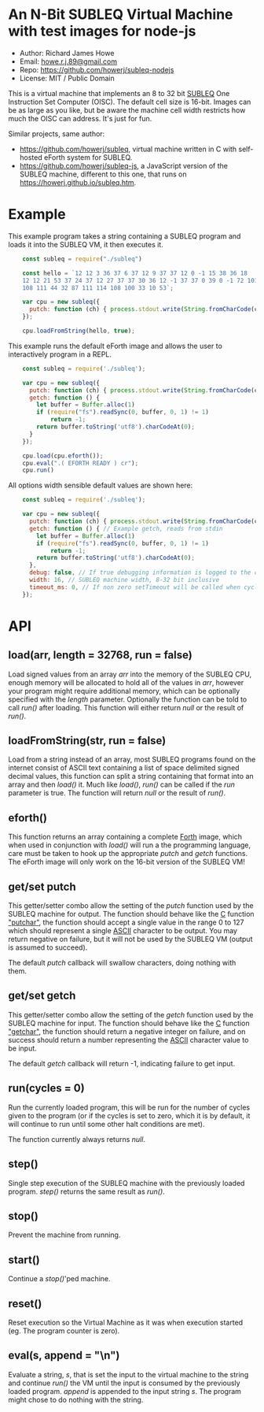 # An N-Bit SUBLEQ Virtual Machine with test images for node-js

* Author: Richard James Howe
* Email: howe.r.j.89@gmail.com
* Repo: https://github.com/howerj/subleq-nodejs
* License: MIT / Public Domain

This is a virtual machine that implements an 8 to 32 bit [SUBLEQ](https://esolangs.org/wiki/Subleq) 
One Instruction Set Computer (OISC). The default cell size is 16-bit. Images can be as
large as you like, but be aware the machine cell width restricts how much the
OISC can address. It's just for fun.

Similar projects, same author:

* <https://github.com/howerj/subleq>, virtual machine written in C with
  self-hosted eForth system for SUBLEQ.
* <https://github.com/howerj/subleq-js>, a JavaScript version of the
  SUBLEQ machine, different to this one, that runs on
  <https://howerj.github.io/subleq.htm>.

# Example

This example program takes a string containing a SUBLEQ program
and loads it into the SUBLEQ VM, it then executes it.


```js
	const subleq = require("./subleq")

	const hello = `12 12 3 36 37 6 37 12 9 37 37 12 0 -1 15 38 36 18
	12 12 21 53 37 24 37 12 27 37 37 30 36 12 -1 37 37 0 39 0 -1 72 101 108
	108 111 44 32 87 111 114 108 100 33 10 53`;

	var cpu = new subleq({
	  putch: function (ch) { process.stdout.write(String.fromCharCode(ch)); },
	});

	cpu.loadFromString(hello, true);

```

This example runs the default eForth image and allows the user to
interactively program in a REPL.

```js
	const subleq = require('./subleq');

	var cpu = new subleq({
	  putch: function (ch) { process.stdout.write(String.fromCharCode(ch)); },
	  getch: function () {
		let buffer = Buffer.alloc(1)
		if (require("fs").readSync(0, buffer, 0, 1) != 1)
			return -1;
		return buffer.toString('utf8').charCodeAt(0);
	  }
	});

	cpu.load(cpu.eforth());
	cpu.eval(".( EFORTH READY ) cr");
	cpu.run()
```

All options width sensible default values are shown here:

```js
	const subleq = require('./subleq');

	var cpu = new subleq({
	  putch: function (ch) { process.stdout.write(String.fromCharCode(ch)); }, // Example putch, writes to stdout
	  getch: function () { // Example getch, reads from stdin
		let buffer = Buffer.alloc(1)
		if (require("fs").readSync(0, buffer, 0, 1) != 1)
			return -1;
		return buffer.toString('utf8').charCodeAt(0);
	  },
	  debug: false, // If true debugging information is logged to the console
	  width: 16, // SUBLEQ machine width, 8-32 bit inclusive
	  timeout_ms: 0, // If non zero setTimeout will be called when cycles run out or input returns an error
	});
```

# API

## load(arr, length = 32768, run = false)

Load signed values from an array *arr* into the memory of the SUBLEQ CPU,
enough memory will be allocated to hold all of the values in *arr*, however
your program might require additional memory, which can be optionally 
specified with the *length* parameter. Optionally the function can be told
to call *run()* after loading. This function will either return *null* or
the result of *run()*.

## loadFromString(str, run = false)

Load from a string instead of an array, most SUBLEQ programs found on the
internet consist of ASCII text containing a list of space delimited 
signed decimal values, this function can split a string containing that
format into an array and then *load()* it. Much like *load()*, *run()*
can be called if the *run* parameter is true. The function will return
*null* or the result of *run()*.

## eforth()

This function returns an array containing a complete [Forth](https://en.wikipedia.org/wiki/Forth_%28programming_language%29) 
image, which when used in conjunction with *load()* will run a the
programming language, care must be taken to hook up the appropriate
*putch* and *getch* functions. The eForth image will only work on the
16-bit version of the SUBLEQ VM!

## get/set putch

This getter/setter combo allow the setting of the *putch* function
used by the SUBLEQ machine for output. The function should behave
like the [C](https://en.wikipedia.org/wiki/The_C_Programming_Language)
function ["putchar"](https://www.cplusplus.com/reference/cstdio/putchar/),
the function should accept a single value in the range 0 to 127
which should represent a single [ASCII](https://en.wikipedia.org/wiki/ASCII)
character to be output. You may return negative on failure, but it will
not be used by the SUBLEQ VM (output is assumed to succeed).

The default *putch* callback will swallow characters, doing nothing
with them.

## get/set getch

This getter/setter combo allow the setting of the *getch* function
used by the SUBLEQ machine for input. The function should behave
like the [C](https://en.wikipedia.org/wiki/The_C_Programming_Language)
function ["getchar"](https://www.cplusplus.com/reference/cstdio/getchar/),
the function should return a negative integer on failure, and on success
should return a number representing the
[ASCII](https://en.wikipedia.org/wiki/ASCII) character value to
be input.

The default *getch* callback will return -1, indicating failure
to get input.

## run(cycles = 0)

Run the currently loaded program, this will be run for the number
of cycles given to the program (or if the cycles is set to zero,
which it is by default, it will continue to run until some other
halt conditions are met).

The function currently always returns *null*.

## step()

Single step execution of the SUBLEQ machine with the previously loaded
program. *step()* returns the same result as *run()*.

## stop()

Prevent the machine from running.

## start()

Continue a *stop()*'ped machine.

## reset()

Reset execution so the Virtual Machine as it was when execution
started (eg. The program counter is zero).

## eval(s, append = "\n")

Evaluate a string, *s*, that is set the input to the virtual machine to
the string and continue *run()* the VM until the input is consumed
by the previously loaded program. *append* is appended to the input
string *s*. The program might chose to do nothing with the string.

